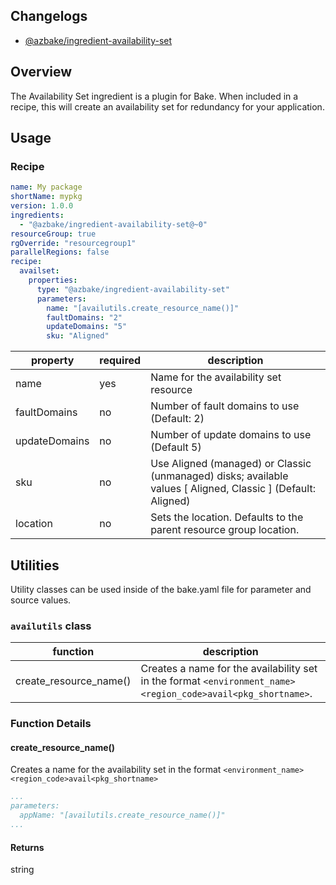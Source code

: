 ## Changelogs
* [@azbake/ingredient-availability-set](./CHANGELOG.md)

## Overview

The Availability Set ingredient is a plugin for Bake. When included in a recipe, this will create an availability set for redundancy for your application.

## Usage

### Recipe
```yaml
name: My package
shortName: mypkg
version: 1.0.0
ingredients:
  - "@azbake/ingredient-availability-set@~0"
resourceGroup: true
rgOverride: "resourcegroup1"
parallelRegions: false
recipe:
  availset:
    properties:
      type: "@azbake/ingredient-availability-set"
      parameters:
        name: "[availutils.create_resource_name()]"
        faultDomains: "2"
        updateDomains: "5"
        sku: "Aligned"
```

| property|required|description|
|---------|--------|-----------|
| name | yes | Name for the availability set resource |
| faultDomains | no | Number of fault domains to use (Default: 2) |
| updateDomains | no | Number of update domains to use (Default 5) |
| sku | no | Use Aligned (managed) or Classic (unmanaged) disks; available values [ Aligned, Classic ] (Default: Aligned) |
| location | no | Sets the location. Defaults to the parent resource group location. |


## Utilities

Utility classes can be used inside of the bake.yaml file for parameter and source values.

### ``availutils`` class

|function|description|
|--------|-----------|
|create_resource_name()| Creates a name for the availability set in the format ``<environment_name><region_code>avail<pkg_shortname>``.|

### Function Details

#### create_resource_name()
Creates a name for the availability set in the format ``<environment_name><region_code>avail<pkg_shortname>``

```yaml
...
parameters:
  appName: "[availutils.create_resource_name()]"
...
```
#### Returns
string